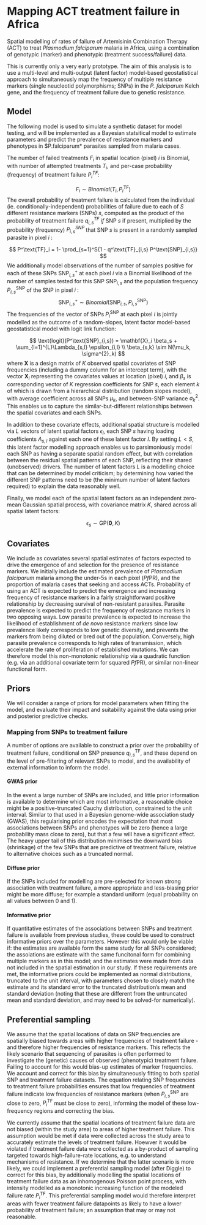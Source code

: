
<!-- README.md is generated from README.Rmd. Please edit that file -->

# Mapping ACT treatment failure in Africa

<!-- badges: start -->
<!-- badges: end -->

Spatial modelling of rates of failure of Artemisinin Combination Therapy
(ACT) to treat *Plasmodium falciparum* malaria in Africa, using a
combination of genotypic (marker) and phenotypic (treatment
success/failure) data.

This is currently only a very early prototype. The aim of this analysis
is to use a multi-level and multi-output (latent factor) model-based
geostatistical approach to simultaneously map the frequency of multiple
resistance markers (single neucleotid polymorphisms; SNPs) in the *P.
falciparum* Kelch gene, and the frequency of treatment failure due to
genetic resistance.

## Model

The following model is used to simulate a synthetic dataset for model
testing, and will be implemented as a Bayesian statsitical model to
estimate parameters and predict the prevalence of resistance markers and
phenotypes in \$P.falciparum\* parasites sampled from malaria cases.

The number of failed treatments $F_{i}$ in spatial location (pixel) $i$
is Binomial, with number of attempted treatments $T_{i}$, and per-case
probability (frequency) of treatment failure $P^{TF}_i$:

$$
F_{i} \sim Binomial(T_{i}, P^\text{TF}_i)
$$ The overall probability of treatment failure is calculated from the
individual (ie. conditionally-independent) probabilities of failure due
to each of $S$ different resistance markers (SNPs) $s$, computed as the
product of the probability of treatment failure $q^{TF}_{i,s}$ *if* SNP
$s$ if present, multiplied by the probability (frequency)
$P^{SNP}_{i,s}$ that SNP $s$ is present in a randomly sampled parasite
in pixel $i$ :

$$
P^\text{TF}_i = 1- \prod_{s=1}^S{1 - q^\text{TF}_{i,s} P^\text{SNP}_{i,s}}
$$ We additionally model observations of the number of samples positive
for each of these SNPs $\text{SNP}^{+}_{i,s}$ at each pixel $i$ via a
Binomial likelihood of the number of samples tested for this SNP
$\text{SNP}_{i,s}$ and the population frequency $P^\text{SNP}_{i,s}$ of
the SNP in pixel $i$ : $$
\text{SNP}^{+}_{i,s} \sim Binomial(\text{SNP}_{i,s}, P^\text{SNP}_{i,s})
$$ The frequencies of the vector of SNPs $P^\text{SNP}_{i}$ at each
pixel $i$ is jointly modelled as the outcome of a random-slopes, latent
factor model-based geostatistical model with logit link function:

$$
\text{logit}(P^\text{SNP}_{i,s}) = \mathbf{X}_i \beta_s + \sum_{l=1}^{L}\Lambda_{s,l} \epsilon_{i,l} \\
\beta_{s,k} \sim N(\mu_k, \sigma^{2}_k)
$$ where $\mathbf{X}$ is a design matrix of $K$ observed spatial
covariates of SNP frequencies (including a dummy column for an intercept
term), with the vector $\mathbf{X}_i$ representing the covariates values
at location (pixel) $i$, and $\beta_s$ is corresponding vector of $K$
regression coefficients for SNP $s$, each element $k$ of which is drawn
from a hierarchical distribution (random slopes model), with average
coefficient across all SNPs $\mu_k$, and between-SNP variance
$\sigma^{2}_k$. This enables us to capture the similar-but-different
relationships between the spatial covariates and each SNPs.

In addition to these covariate effects, additional spatial structure is
modelled via $L$ vectors of latent spatial factors $\epsilon_l$, each
SNP $s$ having loading coefficients $\Lambda_{s,l}$ against each one of
these latent factor $l$. By setting $L<S$, this latent factor modelling
approach enables us to parsimoniously model each SNP as having a
separate spatial random effect, but with correlation between the
residual spatial patterns of each SNP, reflecting their shared
(unobserved) drivers. The number of latent factors $L$ is a modelling
choice that can be determined by model criticism; by determining how
varied the different SNP patterns need to be (the minimum number of
latent factors required) to explain the data reasonably well.

Finally, we model each of the spatial latent factors as an independent
zero-mean Gaussian spatial process, with covariance matrix $K$, shared
across all spatial latent factors:

$$
\epsilon_{s} \sim \text{GP}(\mathbf{0}, K)
$$

## Covariates

We include as covariates several spatial estimates of factors expected
to drive the emergence of and selection for the presence of resistance
markers. We initially include the estimated prevalence of *Plasmodium
falciparum* malaria among the under-5s in each pixel (*Pf*PR), and the
proportion of malaria cases that seeking and access ACTs. Probability of
using an ACT is expected to predict the emergence and increasing
frequency of resistance markers in a fairly straightforward positive
relationship by decreasing survival of non-resistant parasites. Parasite
prevalence is expected to predict the frequency of resistance markers in
two opposing ways. Low parasite prevalence is expected to increase the
likelihood of establishment of *de novo* resistance markers since low
prevalence likely corresponds to low genetic diversity, and prevents the
markers from being diluted or bred out of the population. Conversely,
high parasite prevalence corresponds to high rates of transmission,
which accelerate the rate of proliferation of established mutations. We
can therefore model this non-monotonic relationship via a quadratic
function (e.g. via an additional covariate term for squared *Pf*PR), or
similar non-linear functional form.

## Priors

We will consider a range of priors for model parameters when fitting the
model, and evaluate their impact and suitability against the data using
prior and posterior predictive checks.

### Mapping from SNPs to treatment failure

A number of options are available to construct a prior over the
probability of treatment failure, conditional on SNP presence
$q^\text{TF}_{i,s}$, and these depend on the level of pre-filtering of
relevant SNPs to model, and the availability of external information to
inform the model.

#### GWAS prior

In the event a large number of SNPs are included, and little prior
information is available to determine which are most informative, a
reasonable choice might be a positive-truncated Cauchy distribution,
constrained to the unit interval. Similar to that used in a Bayesian
genome-wide association study (GWAS), this regularising prior encodes
the expectation that most associations between SNPs and phenotypes will
be zero (hence a large probability mass close to zero), but that a few
will have a significant effect. The heavy upper tail of this
distribution minimises the downward bias (shrinkage) of the few SNPs
that are predictive of treatment failure, relative to alternative
choices such as a truncated normal.

#### Diffuse prior

If the SNPs included for modelling are pre-selected for known strong
association with treatment failure, a more appropriate and less-biasing
prior might be more diffuse; for example a standard uniform (equal
probability on all values between 0 and 1).

#### Informative prior

If quantitative estimates of the associations between SNPs and treatment
failure is available from previous studies, these could be used to
construct informative priors over the parameters. However this would
only be viable if: the estimates are available form the same study for
all SNPs considered; the assoiations are estimate with the same
funcitonal form for combining multiple markers as in this model; and the
estimates were made from data not included in the spatial estimation in
our study. If these requirements are met, the informative priors could
be implemented as normal distributions, truncated to the unit interval,
with parameters chosen to closely match the estimate and its standard
error to the truncated distribution’s mean and standard deviation
(noting that these are different from the untruncated mean and standard
deviation, and may need to be solved-for numerically).

## Preferential sampling

We assume that the spatial locations of data on SNP frequencies are
spatially biased towards areas with higher frequencies of treatment
failure - and therefore higher frequencies of resistance markers. This
reflects the likely scenario that sequencing of parasites is often
performed to investigate the (genetic) causes of observed (phenotypic)
treatment failure. Failing to account for this would bias-up estimates
of marker frequencies. We account and correct for this bias by
simultaneously fitting to both spatial SNP and treatment failure
datasets. The equation relating SNP frequencies to treatment failure
probabilities ensures that low frequencies of treatment failure indicate
low frequencies of resistance markers (when $P^\text{SNP}_{i,s}$ are
close to zero, $P^\text{TF}_i$ must be close to zero), informing the
model of these low-frequency regions and correcting the bias.

We currently assume that the spatial locations of treatment failure data
are not biased (within the study area) to areas of higher treatment
failure. This assumption would be met if data were collected across the
study area to accurately estimate the levels of treatment failure.
Hoewver it would be violated if treatment failure data were collected as
a by-product of sampling targeted towards high-failure-rate locations,
e.g. to understand mechanisms of resistance. If we determine that the
latter scenario is more likely, we could implement a preferential
sampling model (after Diggle) to correct for this bias, by additionally
modelling the spatial locations of treatment failure data as an
inhomogenous Poisson point process, with intensity modelled as a
monotonic increasing function of the modeled failure rate
$P^\text{TF}_i$. This preferential sampling model would therefore
interpret areas with fewer treatment failure datapoints as likely to
have a lower probability of treatment failure; an assumption that may or
may not reasonable.
